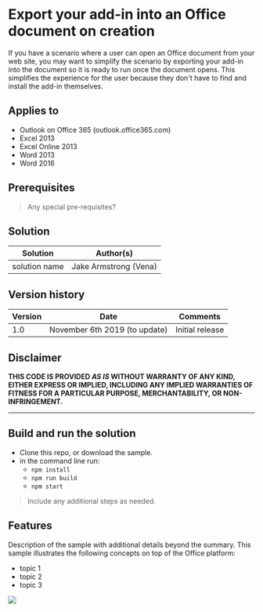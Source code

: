 # Export your add-in into an Office document on creation

If you have a scenario where a user can open an Office document from your web site, you may want to simplify the scenario by exporting your add-in into the document so it is ready to run once the document opens. This simplifies the experience for the user because they don't have to find and install the add-in themselves.

## Applies to

-  Outlook on Office 365 (outlook.office365.com) 
-  Excel 2013
-  Excel Online 2013
-  Word 2013
-  Word 2016

## Prerequisites

> Any special pre-requisites?

## Solution

Solution | Author(s)
---------|----------
solution name | Jake Armstrong (Vena)

## Version history

Version  | Date | Comments
---------| -----| --------
1.0  | November 6th 2019 (to update) | Initial release

## Disclaimer

**THIS CODE IS PROVIDED *AS IS* WITHOUT WARRANTY OF ANY KIND, EITHER EXPRESS OR IMPLIED, INCLUDING ANY IMPLIED WARRANTIES OF FITNESS FOR A PARTICULAR PURPOSE, MERCHANTABILITY, OR NON-INFRINGEMENT.**

----------

## Build and run the solution

- Clone this repo, or download the sample.
- in the command line run:
  - `npm install`
  - `npm run build`
  - `npm start`

> Include any additional steps as needed.

## Features

Description of the sample with additional details beyond the summary.
This sample illustrates the following concepts on top of the Office platform:

- topic 1
- topic 2
- topic 3

<img src="https://telemetry.sharepointpnp.com/pnp-officeaddins/excel-custom-functions/export-to-office-document" />